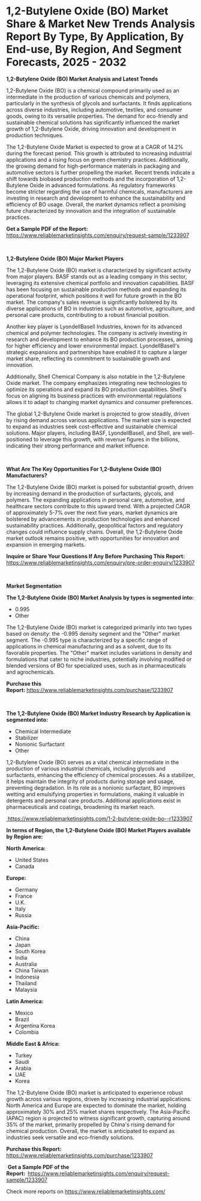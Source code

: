 <p><h1>1,2-Butylene Oxide (BO) Market Share & Market New Trends Analysis Report By Type, By Application, By End-use, By Region, And Segment Forecasts, 2025 - 2032</h1></p><p><strong>1,2-Butylene Oxide (BO) Market Analysis and Latest Trends</strong></p>
<p><p>1,2-Butylene Oxide (BO) is a chemical compound primarily used as an intermediate in the production of various chemicals and polymers, particularly in the synthesis of glycols and surfactants. It finds applications across diverse industries, including automotive, textiles, and consumer goods, owing to its versatile properties. The demand for eco-friendly and sustainable chemical solutions has significantly influenced the market growth of 1,2-Butylene Oxide, driving innovation and development in production techniques.</p><p>The 1,2-Butylene Oxide Market is expected to grow at a CAGR of 14.2% during the forecast period. This growth is attributed to increasing industrial applications and a rising focus on green chemistry practices. Additionally, the growing demand for high-performance materials in packaging and automotive sectors is further propelling the market. Recent trends indicate a shift towards biobased production methods and the incorporation of 1,2-Butylene Oxide in advanced formulations. As regulatory frameworks become stricter regarding the use of harmful chemicals, manufacturers are investing in research and development to enhance the sustainability and efficiency of BO usage. Overall, the market dynamics reflect a promising future characterized by innovation and the integration of sustainable practices.</p></p>
<p><strong>Get a Sample PDF of the Report:&nbsp;</strong> <a href="https://www.reliablemarketinsights.com/enquiry/request-sample/1233907?utm_campaign=3312&utm_medium=2&utm_source=Github&utm_content=ia&utm_term=25032025&utm_id=12-butylene-oxide-bo">https://www.reliablemarketinsights.com/enquiry/request-sample/1233907</a></p>
<p>&nbsp;</p>
<p><strong>1,2-Butylene Oxide (BO) Major Market Players</strong></p>
<p><p>The 1,2-Butylene Oxide (BO) market is characterized by significant activity from major players. BASF stands out as a leading company in this sector, leveraging its extensive chemical portfolio and innovation capabilities. BASF has been focusing on sustainable production methods and expanding its operational footprint, which positions it well for future growth in the BO market. The company's sales revenue is significantly bolstered by its diverse applications of BO in industries such as automotive, agriculture, and personal care products, contributing to a robust financial position.</p><p>Another key player is LyondellBasell Industries, known for its advanced chemical and polymer technologies. The company is actively investing in research and development to enhance its BO production processes, aiming for higher efficiency and lower environmental impact. LyondellBasell's strategic expansions and partnerships have enabled it to capture a larger market share, reflecting its commitment to sustainable growth and innovation.</p><p>Additionally, Shell Chemical Company is also notable in the 1,2-Butylene Oxide market. The company emphasizes integrating new technologies to optimize its operations and expand its BO production capabilities. Shell's focus on aligning its business practices with environmental regulations allows it to adapt to changing market dynamics and consumer preferences.</p><p>The global 1,2-Butylene Oxide market is projected to grow steadily, driven by rising demand across various applications. The market size is expected to expand as industries seek cost-effective and sustainable chemical solutions. Major players, including BASF, LyondellBasell, and Shell, are well-positioned to leverage this growth, with revenue figures in the billions, indicating their strong performance and market influence.</p></p>
<p>&nbsp;</p>
<p><strong>What Are The Key Opportunities For 1,2-Butylene Oxide (BO) Manufacturers?</strong></p>
<p><p>The 1,2-Butylene Oxide (BO) market is poised for substantial growth, driven by increasing demand in the production of surfactants, glycols, and polymers. The expanding applications in personal care, automotive, and healthcare sectors contribute to this upward trend. With a projected CAGR of approximately 5-7% over the next five years, market dynamics are bolstered by advancements in production technologies and enhanced sustainability practices. Additionally, geopolitical factors and regulatory changes could influence supply chains. Overall, the 1,2-Butylene Oxide market outlook remains positive, with opportunities for innovation and expansion in emerging markets.</p></p>
<p><strong>Inquire or Share Your Questions If Any Before Purchasing This Report:</strong> <a href="https://www.reliablemarketinsights.com/enquiry/pre-order-enquiry/1233907?utm_campaign=3312&utm_medium=2&utm_source=Github&utm_content=ia&utm_term=25032025&utm_id=12-butylene-oxide-bo">https://www.reliablemarketinsights.com/enquiry/pre-order-enquiry/1233907</a></p>
<p>&nbsp;</p>
<p><strong>Market Segmentation</strong></p>
<p><strong>The 1,2-Butylene Oxide (BO) Market Analysis by types is segmented into:</strong></p>
<p><ul><li>0.995</li><li>Other</li></ul></p>
<p><p>The 1,2-Butylene Oxide (BO) market is categorized primarily into two types based on density: the -0.995 density segment and the "Other" market segment. The -0.995 type is characterized by a specific range of applications in chemical manufacturing and as a solvent, due to its favorable properties. The "Other" market includes variations in density and formulations that cater to niche industries, potentially involving modified or blended versions of BO for specialized uses, such as in pharmaceuticals and agrochemicals.</p></p>
<p><strong>Purchase this Report:&nbsp;</strong><a href="https://www.reliablemarketinsights.com/purchase/1233907?utm_campaign=3312&utm_medium=2&utm_source=Github&utm_content=ia&utm_term=25032025&utm_id=12-butylene-oxide-bo">https://www.reliablemarketinsights.com/purchase/1233907</a></p>
<p>&nbsp;</p>
<p><strong>The 1,2-Butylene Oxide (BO) Market Industry Research by Application is segmented into:</strong></p>
<p><ul><li>Chemical Intermediate</li><li>Stabilizer</li><li>Nonionic Surfactant</li><li>Other</li></ul></p>
<p><p>1,2-Butylene Oxide (BO) serves as a vital chemical intermediate in the production of various industrial chemicals, including glycols and surfactants, enhancing the efficiency of chemical processes. As a stabilizer, it helps maintain the integrity of products during storage and usage, preventing degradation. In its role as a nonionic surfactant, BO improves wetting and emulsifying properties in formulations, making it valuable in detergents and personal care products. Additional applications exist in pharmaceuticals and coatings, broadening its market reach.</p></p>
<p><a href="https://www.reliablemarketinsights.com/1-2-butylene-oxide-bo--r1233907?utm_campaign=3312&utm_medium=2&utm_source=Github&utm_content=ia&utm_term=25032025&utm_id=12-butylene-oxide-bo">&nbsp;https://www.reliablemarketinsights.com/1-2-butylene-oxide-bo--r1233907</a></p>
<p><strong>In terms of Region, the 1,2-Butylene Oxide (BO) Market Players available by Region are:</strong></p>
<p>
    <p> <strong> North America: </strong>
        <ul>
            <li>United States</li>
            <li>Canada</li>
        </ul>
        </p> 
    <p> <strong> Europe: </strong>
        <ul>
            <li>Germany</li>
            <li>France</li>
            <li>U.K.</li>
            <li>Italy</li>
            <li>Russia</li>
        </ul>
        </p> 
    <p> <strong> Asia-Pacific: </strong>
        <ul>
            <li>China</li>
            <li>Japan</li>
            <li>South Korea</li>
            <li>India</li>
            <li>Australia</li>
            <li>China Taiwan</li>
            <li>Indonesia</li>
            <li>Thailand</li>
            <li>Malaysia</li>
        </ul>
        </p> 
    <p> <strong> Latin America: </strong>
        <ul>
            <li>Mexico</li>
            <li>Brazil</li>
            <li>Argentina Korea</li>
            <li>Colombia</li>
        </ul>
        </p> 
    <p> <strong> Middle East & Africa: </strong>
        <ul>
            <li>Turkey</li>
            <li>Saudi</li>
            <li>Arabia</li>
            <li>UAE</li>
            <li>Korea</li>
        </ul>
    </p>
    </p>
<p><p>The 1,2-Butylene Oxide (BO) market is anticipated to experience robust growth across various regions, driven by increasing industrial applications. North America and Europe are expected to dominate the market, holding approximately 30% and 25% market shares respectively. The Asia-Pacific (APAC) region is projected to witness significant growth, capturing around 35% of the market, primarily propelled by China's rising demand for chemical production. Overall, the market is anticipated to expand as industries seek versatile and eco-friendly solutions.</p></p>
<p><strong>Purchase this Report: </strong><a href="https://www.reliablemarketinsights.com/purchase/1233907?utm_campaign=3312&utm_medium=2&utm_source=Github&utm_content=ia&utm_term=25032025&utm_id=12-butylene-oxide-bo">https://www.reliablemarketinsights.com/purchase/1233907</a></p>
<p>&nbsp;<strong>Get a Sample PDF of the Report:&nbsp;&nbsp;</strong><a href="https://www.reliablemarketinsights.com/enquiry/request-sample/1233907?utm_campaign=3312&utm_medium=2&utm_source=Github&utm_content=ia&utm_term=25032025&utm_id=12-butylene-oxide-bo">https://www.reliablemarketinsights.com/enquiry/request-sample/1233907</a></p>
<p><strong></strong></p>
<p>Check more reports on <a href="https://www.reliablemarketinsights.com/?utm_campaign=3312&utm_medium=2&utm_source=Github&utm_content=ia&utm_term=25032025&utm_id=12-butylene-oxide-bo">https://www.reliablemarketinsights.com/</a></p>